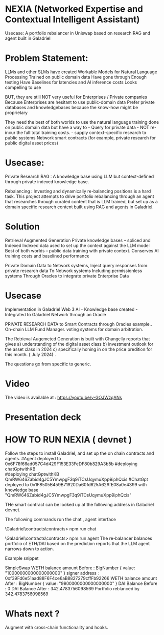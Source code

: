 # NEXIA (Networked Expertise and Contextual Intelligent Assistant)

Usecase:
A portfolio rebalancer in Uniswap based on research RAG and agent built in Galadriel

# Problem Statement:
LLMs and other SLMs have created 
	Workable Models for Natural Language Processing
	Trained on public domain data
	Have gone through Enough testing
	Have Baselines for latencies and AI inference costs
	Looks compelling to use
	
BUT,  they are still NOT very useful for Enterprises / Private companies 
Because
	Enterprises are hesitant to use public-domain data
	Prefer private databases and knowledgebases because
		the know-how might be proprietary

They need the best of both worlds to use the natural language training done on public domain data but have a way to 
	-  Query for private data
	- NOT re-incur the full total training costs.
	-  supply context-specific research to public systems 
	         Network smart contracts 
	                  (for example, private research for public digital asset prices) 

# Usecase:

Private Research RAG : A knowledge base using LLM but context-defined through private indexed knowledge base.

Rebalancing : Investing and dynamically re-balancing positions is a hard task. This project attempts to drive portfolio rebalancing through an agent that researches through curated content that is LLM trained, but set up as a domain specific research content built using RAG and agents in Galadriel.

# Solution

Retrieval Augmented Generation 
	Private knowledge bases – spliced and Indexed
	Indexed data used to set up the context against the LLM model
	Best of both worlds – public data training with private context.
	Conserves AI training costs  and baselined performance


Private Domain Data to Network systems,
	Inject  query responses  from private research data 
	To Network systems
	            Including permissionless systems
                                         Through Oracles to integrate private Enterprise Data	
	             	
# Usecase

Implementation in Galadriel Web 3 AI 
	- Knowledge base created 
	- Integrated to Galadriel Network through an Oracle

PRIVATE RESEARCH DATA  to Smart Contracts through  Oracles
          example..  On-chain LLM Fund Manager.
         voting systems for domain arbitration.

The Retrieval Augemeted Generation is built with Changelly reports that gives 
a) understanding of the digital asset class 
b) investment outlook for the asset class in 2024 
c) specifically honing in on the price predition for this month. ( July 2024) . 

The questions go from specific to generic.  

# Video
The video is available at : https://youtu.be/y-GOJWzqANs

# Presentation deck


# HOW TO RUN NEXIA  ( devnet )
Follow the steps to install Galadriel, and set up the on chain contracts and agents.
#Agent deployed to 0x6F78f66ad057C4d429F153E33FeDF80b829A3b5b
 #deploying chatGptwithKB  
 #deploying chatGptwithKB  QmRW646Zabid4gJC5YmwpgF3q9iTCsUqymuXpp9iphQcis
#ChatGpt deployed to 0x1F8505B459B71920Da60fd625A629fE08a0e4399 with knowledge base "QmRW646Zabid4gJC5YmwpgF3q9iTCsUqymuXpp9iphQcis"

THe smart contract can be looked up at the following address in Galadriel devnet. 

The following commands run the chat , agent interface

\Galadriel\contracts\contracts> npm run chat

\Galadriel\contracts\contracts> npm run agent
The re-balancer balances portfolio of ETH/DAI based on the prediction reports that the LLM agent narrows down to action. 

Example snippet

SimpleSwap
WETH  balance amount Before :  BigNumber { value: "10000000000000000000" }
signer address   :  0xf39Fd6e51aad88F6F4ce6aB8827279cffFb92266
WETH  balance amount After :  BigNumber { value: "9900000000000000000" }
DAI Balance Before : 0
DAI Balance After  : 342.4783756098569
Portfolio reblanced by  342.4783756098569



# Whats next ?
Augment with cross-chain functionality and hooks.


